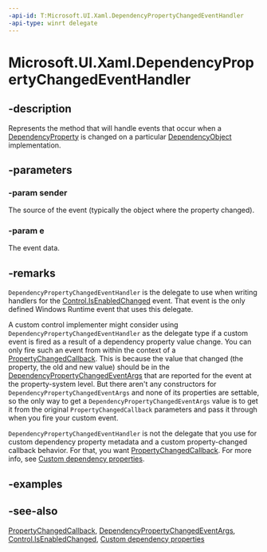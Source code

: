 ```yaml
---
-api-id: T:Microsoft.UI.Xaml.DependencyPropertyChangedEventHandler
-api-type: winrt delegate
---
```

<!-- Delegate syntax.
public delegate void DependencyPropertyChangedEventHandler(System.Object sender, Microsoft.UI.Xaml.DependencyPropertyChangedEventArgs e)
-->
# Microsoft.UI.Xaml.DependencyPropertyChangedEventHandler

## -description

Represents the method that will handle events that occur when a [DependencyProperty](dependencyproperty.md) is changed on a particular [DependencyObject](dependencyobject.md) implementation.

## -parameters

### -param sender

The source of the event (typically the object where the property changed).

### -param e

The event data.

## -remarks

`DependencyPropertyChangedEventHandler` is the delegate to use when writing handlers for the [Control.IsEnabledChanged](../microsoft.ui.xaml.controls/control_isenabledchanged.md) event. That event is the only defined Windows Runtime event that uses this delegate.

A custom control implementer might consider using `DependencyPropertyChangedEventHandler` as the delegate type if a custom event is fired as a result of a dependency property value change. You can only fire such an event from within the context of a [PropertyChangedCallback](propertychangedcallback.md). This is because the value that changed (the property, the old and new value) should be in the [DependencyPropertyChangedEventArgs](dependencypropertychangedeventargs.md) that are reported for the event at the property-system level. But there aren't any constructors for `DependencyPropertyChangedEventArgs` and none of its properties are settable, so the only way to get a `DependencyPropertyChangedEventArgs` value is to get it from the original `PropertyChangedCallback` parameters and pass it through when you fire your custom event.

`DependencyPropertyChangedEventHandler` is not the delegate that you use for custom dependency property metadata and a custom property-changed callback behavior. For that, you want [PropertyChangedCallback](propertychangedcallback.md). For more info, see [Custom dependency properties](/windows/uwp/xaml-platform/custom-dependency-properties).

## -examples

## -see-also

[PropertyChangedCallback](propertychangedcallback.md), [DependencyPropertyChangedEventArgs](dependencypropertychangedeventargs.md), [Control.IsEnabledChanged](../microsoft.ui.xaml.controls/control_isenabledchanged.md), [Custom dependency properties](/windows/uwp/xaml-platform/custom-dependency-properties)
